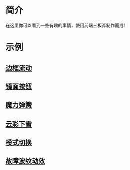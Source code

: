 # 简介

在这里你可以看到一些有趣的事情，使用前端三板斧制作而成!

# 示例

## [边框流动](./动画效果/边框流动/index.html)

## [镜面按钮](./动画效果/镜面按钮/index.html)

## [魔力弹簧](./动画效果/魔力弹簧/index.html)

## [云彩下雪](./动画效果/云彩下雪/index.html)

## [模式切换](./动画效果/模式切换/index.html)

## [故障波纹动效](./前端渡一练习/svg滤镜噪点抖动.html)
